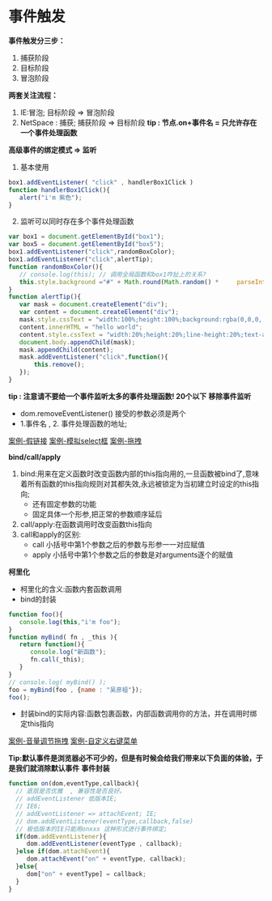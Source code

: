 # 事件触发
 **事件触发分三步：**
 1. 捕获阶段
 2. 目标阶段
 3. 冒泡阶段

**两套关注流程：**
 1. IE:冒泡; 目标阶段 => 冒泡阶段
 2. NetSpace : 捕获; 捕获阶段 => 目标阶段
 **tip : 节点.on+事件名 = 只允许存在一个事件处理函数**

**高级事件的绑定模式 => 监听**
 1. 基本使用
 ```javascript
 box1.addEventListener( "click" , handlerBox1Click )
 function handlerBox1Click(){
    alert("i'm 紫色");
 }
 ```
 2. 监听可以同时存在多个事件处理函数
 ```javascript
var box1 = document.getElementById("box1");
var box5 = document.getElementById("box5");
box1.addEventListener("click",randomBoxColor);
box1.addEventListener("click",alertTip);
function randomBoxColor(){    
    // console.log(this); // 调用全局函数和box1咋扯上的关系?
	this.style.background ="#" + Math.round(Math.random() * 	parseInt("ffffff",16)).toString(16).padStart(6,"0"); 
}
function alertTip(){
	var mask = document.createElement("div");
    var content = document.createElement("div");
    mask.style.cssText = "width:100%;height:100%;background:rgba(0,0,0,.3);position:absolute;z-index:999;left:0;top:0";
    content.innerHTML = "hello world";
    content.style.cssText = "width:20%;height:20%;line-height:20%;text-align:center;position:absolute;left:0;top:0;bottom:0;right:0;margin:auto;background:#fff;";
    document.body.appendChild(mask);
    mask.appendChild(content);
    mask.addEventListener("click",function(){
        this.remove();
    });
}
 ```
 **tip : 注意请不要给一个事件监听太多的事件处理函数! 20个以下**
 **移除事件监听**
 - dom.removeEventListener() 接受的参数必须是两个
 - 1.事件名 , 2. 事件处理函数的地址;

 [案例-假链接](..\随堂\0623\04假链接.html)
 [案例-模拟select框](..\随堂\0623\05模拟select框.html)
 [案例-拖拽](..\随堂\0623\06拖拽.html)

 **bind/call/apply**
 1. bind:用来在定义函数时改变函数内部的this指向用的,一旦函数被bind了,意味着所有函数的this指向规则对其都失效,永远被锁定为当初建立时设定的this指向;
      - 还有固定参数的功能
      - 固定具体一个形参,把正常的参数顺序延后
 2. call/apply:在函数调用时改变函数this指向
 3. call和apply的区别:
      - call 小括号中第1个参数之后的参数与形参一一对应赋值
      - apply 小括号中第1个参数之后的参数是对arguments逐个的赋值

 **柯里化**
   - 柯里化的含义:函数内套函数调用
   - bind的封装
   ```javascript
   function foo(){
      console.log(this,"i'm foo");
   }
   function myBind( fn , _this ){
      return function(){
         console.log("新函数");
         fn.call(_this);
      }
   }
   // console.log( myBind() );
   foo = myBind(foo , {name : "吴彦祖"});
   foo();
   ```
   - 封装bind的实际内容:函数包裹函数，内部函数调用你的方法，并在调用时绑定this指向

 [案例-音量调节拖拽](..\随堂\0623\09音量调节拖拽.html)
 [案例-自定义右键菜单](..\随堂\0623\11自定义右键菜单.html)

 **Tip:默认事件是浏览器必不可少的，但是有时候会给我们带来以下负面的体验，于是我们就消除默认事件**
 **事件封装**
 ```javascript
 function on(dom,eventType,callback){
   // 底层是否优雅  , 兼容性是否良好。
   // addEventListener 低版本IE; 
   // IE6; 
   // addEventListener => attachEvent; IE;
   // dom.addEventListener(eventType,callback,false)
   // 极低版本的IE只能用onxxx 这种形式进行事件绑定;
   if(dom.addEventListener){
      dom.addEventListener(eventType , callback);
   }else if(dom.attachEvent){
      dom.attachEvent("on" + eventType, callback);
   }else{
      dom["on" + eventType] = callback;
   }
 }
 ```